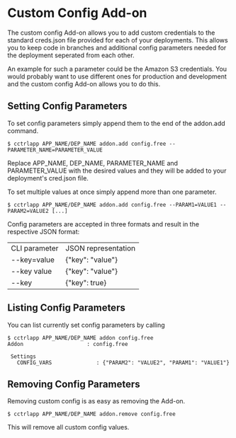 # Custom Config Add-on

The custom config Add-on allows you to add custom credentials to the standard creds.json file provided for each of your deployments. This allows you to keep code in branches and additional config parameters needed for the deployment seperated from each other.

An example for such a parameter could be the Amazon S3 credentials. You would probably want to use different ones for production and development and the custom config Add-on allows you to do this.

## Setting Config Parameters

To set config parameters simply append them to the end of the addon.add command.

~~~
$ cctrlapp APP_NAME/DEP_NAME addon.add config.free --PARAMETER_NAME=PARAMETER_VALUE
~~~

Replace APP_NAME, DEP_NAME, PARAMETER_NAME and PARAMETER_VALUE with the desired values and they will be added to your deployment's cred.json file.

To set multiple values at once simply append more than one parameter.

~~~
$ cctrlapp APP_NAME/DEP_NAME addon.add config.free --PARAM1=VALUE1 --PARAM2=VALUE2 [...]
~~~

Config parameters are accepted in three formats and result in the respective JSON format:


<table>
<tbody>
    <tr>
        <td>CLI parameter</td>
        <td>JSON representation</td>
    </tr>
    <tr>
        <td>--key=value</td>
        <td>{"key": "value"}</td>
    </tr>
    <tr>
        <td>--key value</td>
        <td>{"key": "value"}</td>
    </tr>
    <tr>
        <td>--key</td>
        <td>{"key": true}</td>
    </tr>
</tbody>
</table>


## Listing Config Parameters

You can list currently set config parameters by calling

~~~
$ cctrlapp APP_NAME/DEP_NAME addon config.free
Addon                    : config.free
   
 Settings
   CONFIG_VARS              : {"PARAM2": "VALUE2", "PARAM1": "VALUE1"}
~~~

## Removing Config Parameters

Removing custom config is as easy as removing the Add-on.

~~~
$ cctrlapp APP_NAME/DEP_NAME addon.remove config.free
~~~

This will remove all custom config values.

